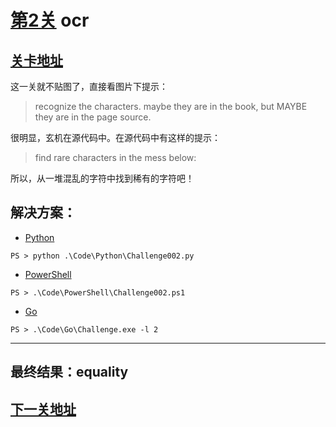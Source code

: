 # [第2关][1] ocr

## [关卡地址][1]

这一关就不贴图了，直接看图片下提示：

>recognize the characters. maybe they are in the book, but MAYBE they are in the page source.

很明显，玄机在源代码中。在源代码中有这样的提示：

>find rare characters in the mess below:

所以，从一堆混乱的字符中找到稀有的字符吧！

## 解决方案：

* [Python][2]

```
PS > python .\Code\Python\Challenge002.py
```

* [PowerShell][3]

```
PS > .\Code\PowerShell\Challenge002.ps1
```

* [Go][4]

```
PS > .\Code\Go\Challenge.exe -l 2
```

---
## 最终结果：equality

## [下一关地址][5]

[1]: http://www.pythonchallenge.com/pc/def/ocr.html
[2]: ../Code/Python/Challenge002.py "点我查看源码"
[3]: ../Code/PowerShell/Challenge002.ps1 "点我查看源码"
[4]: ../Code/Go/Challenge002.go "点我查看源码"
[5]: http://www.pythonchallenge.com/pc/def/equality.html
